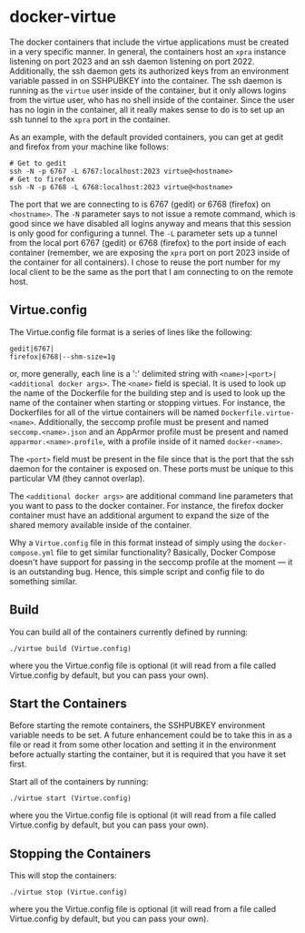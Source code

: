 docker-virtue
=============

The docker containers that include the virtue applications must be created in a very specific manner. In general,
the containers host an `xpra` instance listening on port 2023 and an ssh daemon listening on port 2022. Additionally,
the ssh daemon gets its authorized keys from an environment variable passed in on SSHPUBKEY into the container. The ssh
daemon is running as the `virtue` user inside of the container, but it only allows logins from the virtue user, who has no shell
inside of the container. Since the user has no login in the container, all it really makes sense to do is to set up an ssh tunnel
to the `xpra` port in the container.

As an example, with the default provided containers, you can get at gedit and firefox from your machine like follows:

```
# Get to gedit
ssh -N -p 6767 -L 6767:localhost:2023 virtue@<hostname>
# Get to firefox
ssh -N -p 6768 -L 6768:localhost:2023 virtue@<hostname>
```
The port that we are connecting to is 6767 (gedit) or 6768 (firefox) on `<hostname>`. The `-N` parameter says to not issue a remote command, which
is good since we have disabled all logins anyway and means that this session is only good for configuring a tunnel. The `-L` parameter
sets up a tunnel from the local port 6767 (gedit) or 6768 (firefox) to the port inside of each container (remember, we are exposing
the `xpra` port on port 2023 inside of the container for all containers). I chose to reuse the port number for my local client to be the
same as the port that I am connecting to on the remote host.

Virtue.config
-------------

The Virtue.config file format is a series of lines like the following:
```
gedit|6767|
firefox|6768|--shm-size=1g
```
or, more generally, each line is a ':' delimited string with `<name>|<port>|<additional docker args>`.
The `<name>` field is special. It is used to look up the name of the Dockerfile for the building step and is used to look up
the name of the container when starting or stopping virtues. For instance, the Dockerfiles for all of the virtue containers will
be named `Dockerfile.virtue-<name>`. Additionally, the seccomp profile must be present and named `seccomp.<name>.json` and an
AppArmor profile must be present and named `apparmor.<name>.profile`, with a profile inside of it named `docker-<name>`.

The `<port>` field must be present in the file since that is the port that the ssh daemon for the container is exposed on. These
ports must be unique to this particular VM (they cannot overlap).

The `<additional docker args>` are additional command line parameters that you want to pass to the docker container. For instance,
the firefox docker container must have an additional argument to expand the size of the shared memory available inside of the container.

Why a `Virtue.config` file in this format instead of simply using the `docker-compose.yml` file to get similar functionality? Basically,
Docker Compose doesn't have support for passing in the seccomp profile at the moment &mdash; it is an outstanding bug. Hence, this simple
script and config file to do something similar.

Build
-----

You can build all of the containers currently defined by running:
```
./virtue build (Virtue.config)
```
where you the Virtue.config file is optional (it will read from a file called Virtue.config by default, but you can pass your own).

Start the Containers
--------------------

Before starting the remote containers, the SSHPUBKEY environment variable needs to be set. A future enhancement could be to take this
in as a file or read it from some other location and setting it in the environment before actually starting the container, but it is
required that you have it set first.

Start all of the containers by running:
```
./virtue start (Virtue.config)
```
where you the Virtue.config file is optional (it will read from a file called Virtue.config by default, but you can pass your own).

Stopping the Containers
------------------------

This will stop the containers:
```
./virtue stop (Virtue.config)
```
where you the Virtue.config file is optional (it will read from a file called Virtue.config by default, but you can pass your own).
